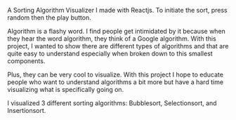 A Sorting Algorithm Visualizer I made with Reactjs. To initiate the sort, press random then the play button. 

Algorithm is a flashy word. I find people get intimidated by it because when they hear the word algorithm, they think of a Google algorithm. With this project, I wanted to show there are different types of algorithms and that are quite easy to understand especially when broken down to this smallest components. 

Plus, they can be very cool to visualize. With this project I hope to educate people who want to understand algorithms a bit more but have a hard time visualizing what is specifically going on.

I visualized 3 different sorting algorithms: Bubblesort, Selectionsort, and Insertionsort.